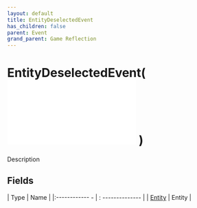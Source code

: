 ```yaml
---
layout: default
title: EntityDeselectedEvent
has_children: false
parent: Event
grand_parent: Game Reflection
---
```

# EntityDeselectedEvent( ![ EntityEventBase ](game-reflection/events/entity_event_base.md) )
Description 

## Fields
| Type | Name |
|:------------ - | : -------------- |
| [Entity](game-reflection/classes/entity.md) | Entity |
